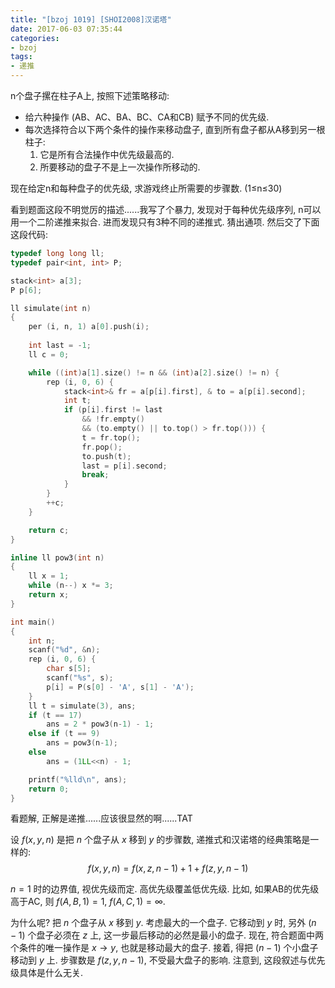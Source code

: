 ```yaml
---
title: "[bzoj 1019] [SHOI2008]汉诺塔"
date: 2017-06-03 07:35:44
categories:
- bzoj
tags:
- 递推
---
```

n个盘子摞在柱子A上, 按照下述策略移动:
- 给六种操作 (AB、AC、BA、BC、CA和CB) 赋予不同的优先级.
- 每次选择符合以下两个条件的操作来移动盘子, 直到所有盘子都从A移到另一根柱子:
  1. 它是所有合法操作中优先级最高的.
  2. 所要移动的盘子不是上一次操作所移动的.

现在给定n和每种盘子的优先级, 求游戏终止所需要的步骤数. (1&le;n&le;30)
<!--more-->
看到题面这段不明觉厉的描述......我写了个暴力, 发现对于每种优先级序列, n可以用一个二阶递推来拟合. 进而发现只有3种不同的递推式. 猜出通项. 然后交了下面这段代码:
```cpp
typedef long long ll;
typedef pair<int, int> P;

stack<int> a[3];
P p[6];

ll simulate(int n)
{
	per (i, n, 1) a[0].push(i);
	
	int last = -1;
	ll c = 0;

	while ((int)a[1].size() != n && (int)a[2].size() != n) {
		rep (i, 0, 6) {
			stack<int>& fr = a[p[i].first], & to = a[p[i].second];
			int t;
			if (p[i].first != last
				&& !fr.empty()
				&& (to.empty() || to.top() > fr.top())) {
				t = fr.top();
				fr.pop();
				to.push(t);
				last = p[i].second;
				break;
			}
		}
		++c;
	}

	return c;
}

inline ll pow3(int n)
{
	ll x = 1;
	while (n--) x *= 3;
	return x;
}

int main()
{
	int n;
	scanf("%d", &n);
	rep (i, 0, 6) {
		char s[5];
		scanf("%s", s);
		p[i] = P(s[0] - 'A', s[1] - 'A');
	}
	ll t = simulate(3), ans;
	if (t == 17)
		ans = 2 * pow3(n-1) - 1;
	else if (t == 9)
		ans = pow3(n-1);
	else
		ans = (1LL<<n) - 1;

	printf("%lld\n", ans);
	return 0;
}
```

看题解, 正解是递推......应该很显然的啊......TAT

设 $f(x, y, n)$ 是把 $n$ 个盘子从 $x$ 移到 $y$ 的步骤数, 递推式和汉诺塔的经典策略是一样的:
$$
f(x, y, n) = f(x, z, n-1) + 1 + f(z, y, n-1)
$$

$n = 1$ 时的边界值, 视优先级而定. 高优先级覆盖低优先级. 比如, 如果AB的优先级高于AC, 则 $f(A, B, 1) = 1$, $f(A, C, 1) = \infty$.

为什么呢? 把 $n$ 个盘子从 $x$ 移到 $y$. 考虑最大的一个盘子. 它移动到 $y$ 时, 另外 $(n-1)$ 个盘子必须在 $z$ 上, 这一步最后移动的必然是最小的盘子. 现在, 符合题面中两个条件的唯一操作是 $x\rightarrow y$, 也就是移动最大的盘子. 接着, 得把 $(n-1)$ 个小盘子移动到 $y$ 上. 步骤数是 $f(z, y, n-1)$, 不受最大盘子的影响. 注意到, 这段叙述与优先级具体是什么无关.
